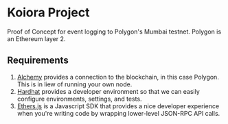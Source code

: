 # Koiora Project
Proof of Concept for event logging to Polygon's Mumbai testnet. Polygon is an Ethereum layer 2.

## Requirements
1. [Alchemy](https://www.alchemy.com/) provides a connection to the blockchain, in this case Polygon. This is in liew of running your own node.
2. [Hardhat](https://hardhat.org/) provides a developer environment so that we can easily configure environments, settings, and tests.
3. [Ethers.js](https://docs.ethers.io/v5/) is a Javascript SDK that provides a nice developer experience when you're writing code by wrapping lower-level JSON-RPC API calls.
